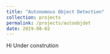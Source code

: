 ```yaml
---
title: "Autonomous Object Detection"
collection: projects
permalink: /projects/autoobjdet
date: 2019-08-02
---
```


Hi
Under constrution